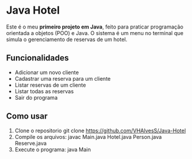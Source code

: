 # Java Hotel

Este é o meu **primeiro projeto em Java**, feito para praticar programação orientada a objetos (POO) e Java. O sistema é um menu no terminal que simula o gerenciamento de reservas de um hotel.

## Funcionalidades

- Adicionar um novo cliente
- Cadastrar uma reserva para um cliente
- Listar reservas de um cliente
- Listar todas as reservas
- Sair do programa

## Como usar

1. Clone o repositorio
   git clone https://github.com/VHAlvesS/Java-Hotel
2. Compile os arquivos:
   javac Main.java Hotel.java Person.java Reserve.java
3. Execute o programa:
   java Main
